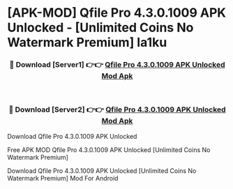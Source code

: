 # [APK-MOD] Qfile Pro 4.3.0.1009 APK Unlocked - [Unlimited Coins No Watermark Premium] la1ku



<div align="center">
<h3>🔴 Download [Server1] 👉👉 <a href="https://momento.my/?title=Qfile_Pro_4.3.0.1009_APK_Unlocked">Qfile Pro 4.3.0.1009 APK Unlocked Mod Apk</a></h3><br>

<h3>🔴 Download [Server2] 👉👉 <a href="https://momento.my/?title=Qfile_Pro_4.3.0.1009_APK_Unlocked">Qfile Pro 4.3.0.1009 APK Unlocked Mod Apk</a></h3>
</div>



Download Qfile Pro 4.3.0.1009 APK Unlocked 

Free APK MOD Qfile Pro 4.3.0.1009 APK Unlocked [Unlimited Coins No Watermark Premium]

Download Qfile Pro 4.3.0.1009 APK Unlocked [Unlimited Coins No Watermark Premium] Mod For Android
